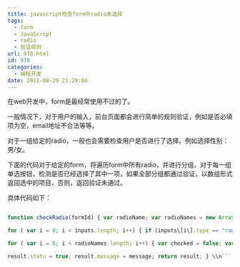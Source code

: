 ```yaml
---
title: javascript检查form中radio未选择
tags:
  - form
  - JavaScript
  - radio
  - 验证规则
url: 978.html
id: 978
categories:
  - 编程开发
date: 2011-08-29 21:29:04
---
```


在web开发中，form是最经常使用不过的了。  

一般情况下，对于用户的输入，前台页面都会进行简单的规则验证，例如是否必填项为空，email地址不合法等等。  

对于一组给定的radio，一般也会需要检查用户是否进行了选择。例如选择性别：男/女。  

下面的代码对于给定的form，将遍历form中所有radio，并进行分组，对于每一组单选按钮，检测是否已经选择了其中一项，如果全部分组都通过验证，以数组形式返回选中的项目，否则，返回验证未通过。  

具体代码如下：  

```javascript  

function checkRadio(formId) { var radioName; var radioNames = new Array(); var inputs = $("#" + formId + " input"); var message = new Array(); var result = { "statu" : false, "message" : "" };  

for ( var i = 0; i < inputs.length; i++) { if (inputs\[i\].type == "radio") { // group radio by name if (radioName != inputs\[i\].name) { radioNames.push(inputs\[i\].name); radioName = inputs\[i\].name } } }  

for ( var i = 0; i < radioNames.length; i++) { var checked = false; var arr = $("input\[@name='" + radioNames\[i\] + "'\]"); for ( var j = 0; j < arr.length; j++) { if (arr\[j\].checked == true) { checked = true; message.push(arr\[j\].value); continue; } } if (!checked) { // not complete all selection return result; } }  

result.statu = true; result.message = message; return result; } \\n```